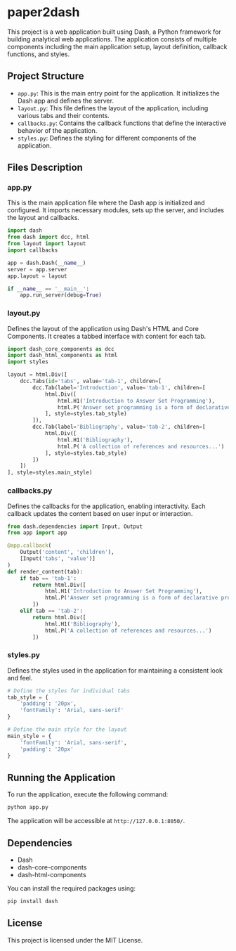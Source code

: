
# paper2dash

This project is a web application built using Dash, a Python framework for building analytical web applications. The application consists of multiple components including the main application setup, layout definition, callback functions, and styles.

## Project Structure

- `app.py`: This is the main entry point for the application. It initializes the Dash app and defines the server.
- `layout.py`: This file defines the layout of the application, including various tabs and their contents.
- `callbacks.py`: Contains the callback functions that define the interactive behavior of the application.
- `styles.py`: Defines the styling for different components of the application.

## Files Description

### app.py

This is the main application file where the Dash app is initialized and configured. It imports necessary modules, sets up the server, and includes the layout and callbacks.

```python
import dash
from dash import dcc, html
from layout import layout
import callbacks

app = dash.Dash(__name__)
server = app.server
app.layout = layout

if __name__ == '__main__':
    app.run_server(debug=True)
```

### layout.py

Defines the layout of the application using Dash's HTML and Core Components. It creates a tabbed interface with content for each tab.

```python
import dash_core_components as dcc
import dash_html_components as html
import styles

layout = html.Div([
    dcc.Tabs(id='tabs', value='tab-1', children=[
        dcc.Tab(label='Introduction', value='tab-1', children=[
            html.Div([
                html.H1('Introduction to Answer Set Programming'),
                html.P('Answer set programming is a form of declarative programming...')
            ], style=styles.tab_style)
        ]),
        dcc.Tab(label='Bibliography', value='tab-2', children=[
            html.Div([
                html.H1('Bibliography'),
                html.P('A collection of references and resources...')
            ], style=styles.tab_style)
        ])
    ])
], style=styles.main_style)
```

### callbacks.py

Defines the callbacks for the application, enabling interactivity. Each callback updates the content based on user input or interaction.

```python
from dash.dependencies import Input, Output
from app import app

@app.callback(
    Output('content', 'children'),
    [Input('tabs', 'value')]
)
def render_content(tab):
    if tab == 'tab-1':
        return html.Div([
            html.H1('Introduction to Answer Set Programming'),
            html.P('Answer set programming is a form of declarative programming...')
        ])
    elif tab == 'tab-2':
        return html.Div([
            html.H1('Bibliography'),
            html.P('A collection of references and resources...')
        ])
```

### styles.py

Defines the styles used in the application for maintaining a consistent look and feel.

```python
# Define the styles for individual tabs
tab_style = {
    'padding': '20px',
    'fontFamily': 'Arial, sans-serif'
}

# Define the main style for the layout
main_style = {
    'fontFamily': 'Arial, sans-serif',
    'padding': '20px'
}
```

## Running the Application

To run the application, execute the following command:

```bash
python app.py
```

The application will be accessible at `http://127.0.0.1:8050/`.

## Dependencies

- Dash
- dash-core-components
- dash-html-components

You can install the required packages using:

```bash
pip install dash
```

## License

This project is licensed under the MIT License.

